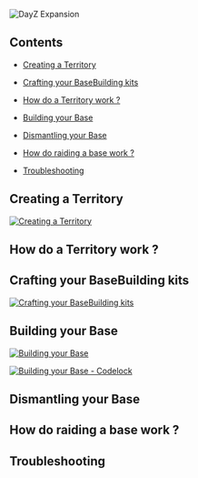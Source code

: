 ![DayZ Expansion](https://steamuserimages-a.akamaihd.net/ugc/1035212097700942933/A04B4D3A9BC05C3C25337D27D8A010F70DB8B42D/)

## Contents

- [Creating a Territory](#creating-a-territory)

- [Crafting your BaseBuilding kits](#crafting-your-basebuilding-kits)

- [How do a Territory work ?](#how-do-a-territory-work-)

- [Building your Base](#building-your-base)

- [Dismantling your Base](#dismantling-your-base)

- [How do raiding a base work ?](#building-your-base)

- [Troubleshooting](#troubleshooting)


## Creating a Territory

[![Creating a Territory](https://i9.ytimg.com/vi/hQ9DTO_aYIE/mq3.jpg?sqp=CISa-vgF&rs=AOn4CLBifegh2ENaywlZAcmCzTq6GS-WJA)](https://www.youtube.com/watch?v=hQ9DTO_aYIE)

## How do a Territory work ?

## Crafting your BaseBuilding kits

[![Crafting your BaseBuilding kits](https://i9.ytimg.com/vi/IGuFwx-l4uE/mq1.jpg?sqp=CISa-vgF&rs=AOn4CLCMRmpjjbYp0_iNONGBUMj4ktGSDQ)](https://www.youtube.com/watch?v=IGuFwx-l4uE)

## Building your Base

[![Building your Base](https://i9.ytimg.com/vi/-U8eEfrgO60/mq2.jpg?sqp=CIih-vgF&rs=AOn4CLAUMGHWG4nc19QKkFH7_UKKmQXS5Q)](https://www.youtube.com/watch?v=-U8eEfrgO60)

[![Building your Base - Codelock](https://i9.ytimg.com/vi/KJSpmUZQwvQ/mq2.jpg?sqp=CLSj-vgF&rs=AOn4CLBZO1itnIynj1aNiCmhNBcNgeKueQ)](https://www.youtube.com/watch?v=KJSpmUZQwvQ)

## Dismantling your Base

## How do raiding a base work ?

## Troubleshooting


